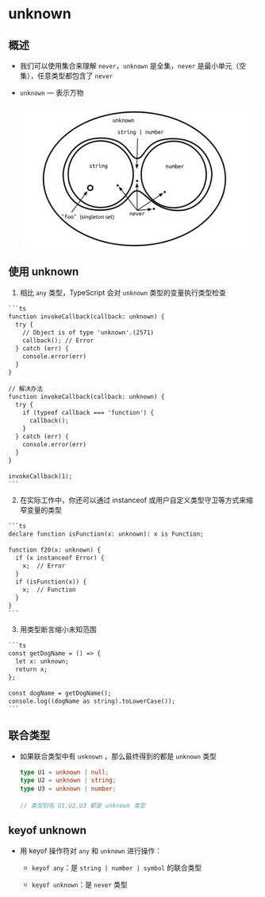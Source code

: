 # unknown

## 概述

  - 我们可以使用集合来理解 `never`，`unknown`  是全集，`never` 是最小单元（空集），任意类型都包含了 `never`

  - `unknown` — 表示万物

    ![](image/image_pocVeDiZGi.png)

## 使用 unknown

  1. 相比 `any` 类型，TypeScript 会对 `unknown` 类型的变量执行类型检查

    ```ts
    function invokeCallback(callback: unknown) {
      try {
        // Object is of type 'unknown'.(2571)
        callback(); // Error
      } catch (err) {
        console.error(err)
      }
    }

    // 解决办法
    function invokeCallback(callback: unknown) {
      try {
        if (typeof callback === 'function') {
          callback();
        }
      } catch (err) {
        console.error(err)
      }
    }

    invokeCallback(1);
    ```

  2. 在实际工作中，你还可以通过 instanceof 或用户自定义类型守卫等方式来缩窄变量的类型

    ```ts
    declare function isFunction(x: unknown): x is Function;

    function f20(x: unknown) {
      if (x instanceof Error) {
        x;  // Error
      }
      if (isFunction(x)) {
        x;  // Function
      }
    }
    ```

  3. 用类型断言缩小未知范围

    ```ts
    const getDogName = () => {
      let x: unknown;
      return x;
    };

    const dogName = getDogName();
    console.log((dogName as string).toLowerCase());
    ```

## 联合类型

  - 如果联合类型中有 `unknown` ，那么最终得到的都是 `unknown` 类型

    ```ts
    type U1 = unknown | null;
    type U2 = unknown | string;
    type U3 = unknown | number;

    // 类型别名 U1,U2,U3 都是 unknown 类型
    ```

## keyof unknown

  - 用 keyof 操作符对 `any` 和 `unknown` 进行操作：

      - `keyof any`：是 `string | number | symbol` 的联合类型

      - `keyof unknown`：是 `never` 类型
